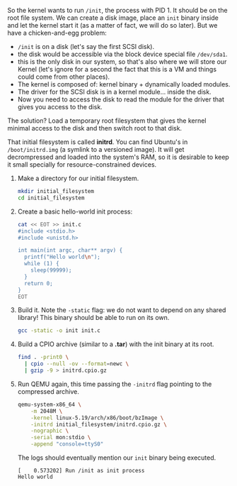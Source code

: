 So the kernel wants to run `/init`, the process with PID 1. It should be on the root file system. We can create a disk image, place an `init` binary inside and let the kernel start it (as a matter of fact, we will do so later). But we have a chicken-and-egg problem:

- `/init` is on a disk (let's say the first SCSI disk).
- the disk would be accessible via the block device special file `/dev/sda1`.
- this is the only disk in our system, so that's also where we will store our Kernel (let's ignore for a second the fact that this is a VM and things could come from other places).
- The kernel is composed of: kernel binary + dynamically loaded modules.
- The driver for the SCSI disk is in a kernel module... inside the disk.
- Now you need to access the disk to read the module for the driver that gives you access to the disk.

The solution? Load a temporary root filesystem that gives the kernel minimal access to the disk and then switch root to that disk.

That initial filesystem is called **initrd**. You can find Ubuntu's in `/boot/initrd.img` (a symlink to a versioned image). It will get decrompressed and loaded into the system's RAM, so it is desirable to keep it small specially for resource-constrained devices.

1.  Make a directory for our initial filesystem.

    ```bash
    mkdir initial_filesystem
    cd initial_filesystem
    ``` 

1.  Create a basic hello-world init process:

    ```bash
    cat << EOT >> init.c
    #include <stdio.h>
    #include <unistd.h>

    int main(int argc, char** argv) {
      printf("Hello world\n");
      while (1) {
        sleep(99999);
      }
      return 0;
    }
    EOT
    ```

1.  Build it. Note the `-static` flag: we do not want to depend on any shared library! This binary should be able to run on its own.


    ```bash
    gcc -static -o init init.c
    ```

1.  Build a CPIO archive (similar to a **.tar**) with the init binary at its root.

    ```bash
    find . -print0 \
      | cpio --null -ov --format=newc \
      | gzip -9 > initrd.cpio.gz
    ```

1.  Run QEMU again, this time passing the `-initrd` flag pointing to the compressed archive.

    ```bash
    qemu-system-x86_64 \
        -m 2048M \
        -kernel linux-5.19/arch/x86/boot/bzImage \
        -initrd initial_filesystem/initrd.cpio.gz \
        -nographic \
        -serial mon:stdio \
        -append "console=ttyS0"
    ```

    The logs should eventually mention our `init` binary being executed.

    ```
    [    0.573202] Run /init as init process
    Hello world
    ```

